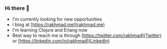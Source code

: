 ### Hi there 👋

- I'm currently looking for new opportunities
- I blog at [https://rakhmad.me](rakhmad.me)
- I'm learning Clojure and Erlang now
- Best way to reach me is through [https://twitter.com/rakhmad](Twitter) or [https://linkedin.com/in/rakhmad](LinkedIn)


<!--
**rakhmad/rakhmad** is a ✨ _special_ ✨ repository because its `README.md` (this file) appears on your GitHub profile.

Here are some ideas to get you started:

- 🔭 I’m currently working on ...
- 🌱 I’m currently learning ...
- 👯 I’m looking to collaborate on ...
- 🤔 I’m looking for help with ...
- 💬 Ask me about ...
- 📫 How to reach me: ...
- 😄 Pronouns: ...
- ⚡ Fun fact: ...
-->
